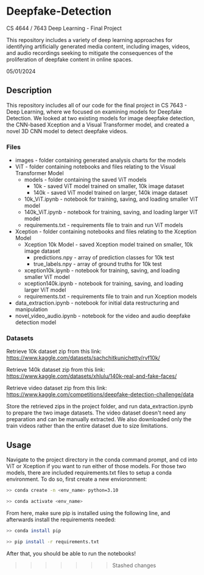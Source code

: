 # Deepfake-Detection

CS 4644 / 7643 Deep Learning - Final Project

This repository includes a variety of deep learning approaches for identifying artificially generated media content, including images, videos, and audio recordings seeking to mitigate the consequences of the proliferation of deepfake content in online spaces.

05/01/2024

## Description

This repository includes all of our code for the final project in CS 7643 - Deep Learning, where we focused on examining models for Deepfake Detection. We looked at two existing models for image deepfake detection, the CNN-based Xception and a Visual Transformer model, and created a novel 3D CNN model to detect deepfake videos.

### Files

- images - folder containing generated analysis charts for the models
- ViT - folder containing notebooks and files relating to the Visual Transformer Model
  - models - folder containing the saved ViT models
    - 10k - saved ViT model trained on smaller, 10k image dataset
    - 140k - saved ViT model trained on larger, 140k image dataset
  - 10k_ViT.ipynb - notebook for training, saving, and loading smaller ViT model
  - 140k_ViT.ipynb - notebook for training, saving, and loading larger ViT model
  - requirements.txt - requirements file to train and run ViT models
- Xception - folder containing notebooks and files relating to the Xception Model
  - Xception 10k Model - saved Xception model trained on smaller, 10k image dataset
    - predictions.npy - array of prediction classes for 10k test
    - true_labels.npy - array of ground truths for 10k test
  - xception10k.ipynb - notebook for training, saving, and loading smaller ViT model
  - xception140k.ipynb - notebook for training, saving, and loading larger ViT model
  - requirements.txt - requirements file to train and run Xception models
- data_extraction.ipynb - notebook for initial data restructuring and manipulation
- novel_video_audio.ipynb - notebook for the video and audio deepfake detection model

### Datasets

Retrieve 10k dataset zip from this link: https://www.kaggle.com/datasets/sachchitkunichetty/rvf10k/

Retrieve 140k dataset zip from this link: https://www.kaggle.com/datasets/xhlulu/140k-real-and-fake-faces/

Retrieve video dataset zip from this link: https://www.kaggle.com/competitions/deepfake-detection-challenge/data

Store the retrieved zips in the project folder, and run data_extraction.ipynb to prepare the two image datasets. The video dataset doesn't need any preparation and can be manually extracted. We also downloaded only the train videos rather than the entire dataset due to size limitations.

## Usage

Navigate to the project directory in the conda command prompt, and cd into ViT or Xception if you want to run either of those models. For those two models, there are included requirements.txt files to setup a conda environment. To do so, first create a new envioronment:

```bash
>> conda create -n <env_name> python=3.10

>> conda activate <env_name>
```

From here, make sure pip is installed using the following line, and afterwards install the requirements needed:

```bash
>> conda install pip

>> pip install -r requirements.txt
```

After that, you should be able to run the notebooks!

> > > > > > > Stashed changes

